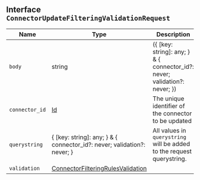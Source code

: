 ## Interface `ConnectorUpdateFilteringValidationRequest`

| Name | Type | Description |
| - | - | - |
| `body` | string | ({ [key: string]: any; } & { connector_id?: never; validation?: never; }) | All values in `body` will be added to the request body. |
| `connector_id` | [Id](./Id.md) | The unique identifier of the connector to be updated |
| `querystring` | { [key: string]: any; } & { connector_id?: never; validation?: never; } | All values in `querystring` will be added to the request querystring. |
| `validation` | [ConnectorFilteringRulesValidation](./ConnectorFilteringRulesValidation.md) | &nbsp; |
